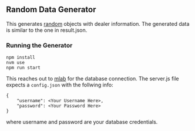 ## Random Data Generator

This generates [random](https://github.com/marak/Faker.js/) objects with dealer information.
The generated data is similar to the one in result.json.

### Running the Generator
```
npm install
nvm use
npm run start
```

This reaches out to [mlab](https://mlab.com/welcome/) for the database connection. The server.js file expects a `config.json` with the follwing info:
```
{
    "username": <Your Username Here>,
    "password": <Your Password Here>
}
```
where username and password are your database credentials.

